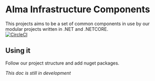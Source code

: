 # Alma Infrastructure Components

This projects aims to be a set of common components
in use by our modular projects written in .NET and .NETCORE.   
[![CircleCI](https://circleci.com/gh/alma-sys/alma-infra.svg?style=svg)](https://circleci.com/gh/alma-sys/alma-infra)


## Using it

Follow our project structure and add nuget packages.

_This doc is still in development_
